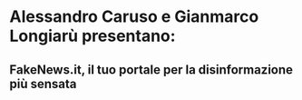 # Alessandro Caruso e Gianmarco Longiarù presentano:

## FakeNews.it, il tuo portale per la disinformazione più sensata
